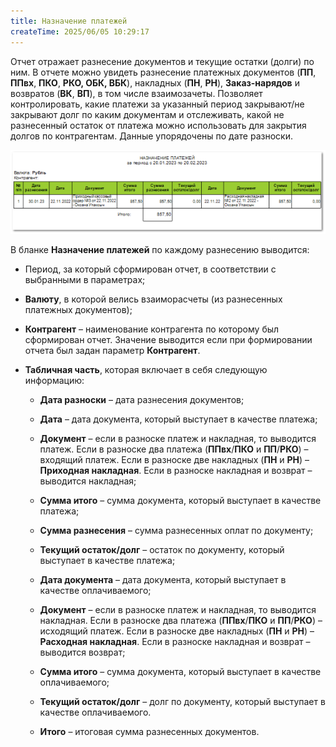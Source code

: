 ```yaml
---
title: Назначение платежей
createTime: 2025/06/05 10:29:17
---
```

Отчет отражает разнесение документов и текущие остатки (долги) по ним. В отчете можно увидеть разнесение платежных документов (**ПП**, **ППвх**, **ПКО**, **РКО, ОБК, ВБК**), накладных (**ПН**, **РН**), **Заказ-нарядов** и возвратов (**ВК**, **ВП**), в том числе взаимозачеты. Позволяет контролировать, какие платежи за указанный период закрывают/не закрывают долг по каким документам и отслеживать, какой не разнесенный остаток от платежа можно использовать для закрытия долгов по контрагентам. Данные упорядочены по дате разноски.

![](../../../assets/work/three/085.png)

В бланке **Назначение платежей** по каждому разнесению выводится:

- Период, за который сформирован отчет, в соответствии с выбранными в параметрах;

- **Валюту**, в которой велись взаиморасчеты (из разнесенных платежных документов);

- **Контрагент** – наименование контрагента по которому был сформирован отчет. Значение выводится если при формировании отчета был задан параметр **Контрагент**.

- **Табличная часть**, которая включает в себя следующую информацию:

    - **Дата разноски** – дата разнесения документов;

    - **Дата** – дата документа, который выступает в качестве платежа;

    - **Документ** – если в разноске платеж и накладная, то выводится платеж. Если в разноске два платежа (**ППвх**/**ПКО** и **ПП**/**РКО**) – входящий платеж. Если в разноске две накладных (**ПН** и **РН**) – **Приходная накладная**. Если в разноске накладная и возврат – выводится накладная;

    - **Сумма итого** – сумма документа, который выступает в качестве платежа;

    - **Сумма разнесения** – сумма разнесенных оплат по документу;

    - **Текущий остаток/долг** – остаток по документу, который выступает в качестве платежа;

    - **Дата документа** – дата документа, который выступает в качестве оплачиваемого;

    - **Документ** – если в разноске платеж и накладная, то выводится накладная. Если в разноске два платежа (**ППвх**/**ПКО** и **ПП**/**РКО**) – исходящий платеж. Если в разноске две накладных (**ПН** и **РН**) – **Расходная накладная**. Если в разноске накладная и возврат – выводится возврат;

    - **Сумма итого** – сумма документа, который выступает в качестве оплачиваемого;

    - **Текущий остаток/долг** – долг по документу, который выступает в качестве оплачиваемого.

    - **Итого** – итоговая сумма разнесенных документов.
